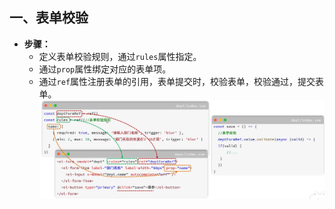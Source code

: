 ## 一、表单校验
* **步骤：**
  * 定义表单校验规则，通过`rules`属性指定。
  * 通过`prop`属性绑定对应的表单项。
  * 通过`ref`属性注册表单的引用，表单提交时，校验表单，校验通过，提交表单。
![1749824867917](image/07.新增部门/1749824867917.png)